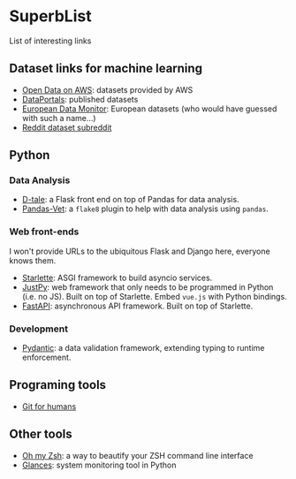 # SuperbList

List of interesting links

## Dataset links for machine learning

- [Open Data on AWS](https://registry.opendata.aws/): datasets provided by AWS
- [DataPortals](https://dataportals.org/): published datasets
- [European Data Monitor](https://opendatamonitor.eu/frontend/web/index.php): European datasets (who would have guessed with such a name...)
- [Reddit dataset subreddit](https://www.reddit.com/r/datasets/)

## Python

### Data Analysis

- [D-tale](https://github.com/man-group/dtale): a Flask front end on top of Pandas for data analysis.
- [Pandas-Vet](https://github.com/deppen8/pandas-vet): a `flake8` plugin to help with data analysis using `pandas`. 

### Web front-ends
I won't provide URLs to the ubiquitous Flask and Django here, everyone knows them.

- [Starlette](https://www.starlette.io/): ASGI framework to build asyncio services.
- [JustPy](https://justpy.io/): web framework that only needs to be programmed in Python (i.e. no JS). Built on top of Starlette. Embed `vue.js` with Python bindings.
- [FastAPI](https://fastapi.tiangolo.com/): asynchronous API framework. Built on top of Starlette.

### Development

- [Pydantic](https://pydantic-docs.helpmanual.io/): a data validation framework, extending typing to runtime enforcement.

## Programing tools

- [Git for humans](https://frostming.github.io/legit/)

## Other tools

- [Oh my Zsh](https://ohmyz.sh/): a way to beautify your ZSH command line interface
- [Glances](https://nicolargo.github.io/glances/): system monitoring tool in Python
